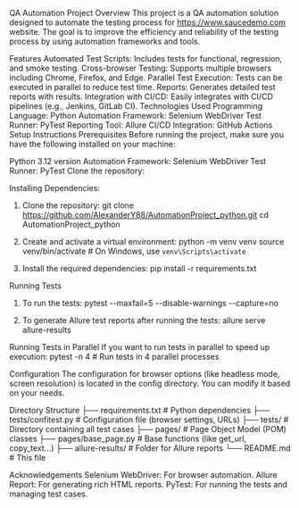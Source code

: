 QA Automation Project
Overview
This project is a QA automation solution designed to automate the testing process for https://www.saucedemo.com website.
The goal is to improve the efficiency and reliability of the testing process by using automation frameworks and tools.

Features
Automated Test Scripts: Includes tests for functional, regression, and smoke testing.
Cross-browser Testing: Supports multiple browsers including Chrome, Firefox, and Edge.
Parallel Test Execution: Tests can be executed in parallel to reduce test time.
Reports: Generates detailed test reports with results.
Integration with CI/CD: Easily integrates with CI/CD pipelines (e.g., Jenkins, GitLab CI).
Technologies Used
Programming Language: Python
Automation Framework: Selenium WebDriver
Test Runner: PyTest
Reporting Tool: Allure
CI/CD Integration: GitHub Actions
Setup Instructions
Prerequisites
Before running the project, make sure you have the following installed on your machine:

Python 3.12 version
Automation Framework: Selenium WebDriver
Test Runner: PyTest
Clone the repository:

Installing Dependencies:
1. Clone the repository:
git clone https://github.com/AlexanderY88/AutomationProject_python.git
cd AutomationProject_python

2. Create and activate a virtual environment:
python -m venv venv
source venv/bin/activate  # On Windows, use `venv\Scripts\activate`

3. Install the required dependencies:
pip install -r requirements.txt


Running Tests
1. To run the tests:
pytest --maxfail=5 --disable-warnings --capture=no

2. To generate Allure test reports after running the tests:
allure serve allure-results

Running Tests in Parallel
If you want to run tests in parallel to speed up execution:
pytest -n 4  # Run tests in 4 parallel processes


Configuration
The configuration for browser options (like headless mode, screen resolution) is located in the config directory.
You can modify it based on your needs.

Directory Structure
├── requirements.txt        # Python dependencies
├── tests/confitest.py      # Configuration file (browser settings, URLs)
├── tests/                  # Directory containing all test cases
├── pages/                  # Page Object Model (POM) classes
├── pages/base_page.py      # Base functions (like get_url, copy_text...)
├── allure-results/         # Folder for Allure reports
└── README.md               # This file

Acknowledgements
Selenium WebDriver: For browser automation.
Allure Report: For generating rich HTML reports.
PyTest: For running the tests and managing test cases.



